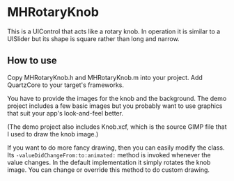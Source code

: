 # MHRotaryKnob

This is a UIControl that acts like a rotary knob. In operation it is similar to a UISlider but its shape is square rather than long and narrow.

## How to use

Copy MHRotaryKnob.h and MHRotaryKnob.m into your project. Add QuartzCore to your target's frameworks.

You have to provide the images for the knob and the background. The demo project includes a few basic images but you probably want to use graphics that suit your app's look-and-feel better. 

(The demo project also includes Knob.xcf, which is the source GIMP file that I used to draw the knob image.)

If you want to do more fancy drawing, then you can easily modify the class. Its `-valueDidChangeFrom:to:animated:` method is invoked whenever the value changes. In the default implementation it simply rotates the knob image. You can change or override this method to do custom drawing.
